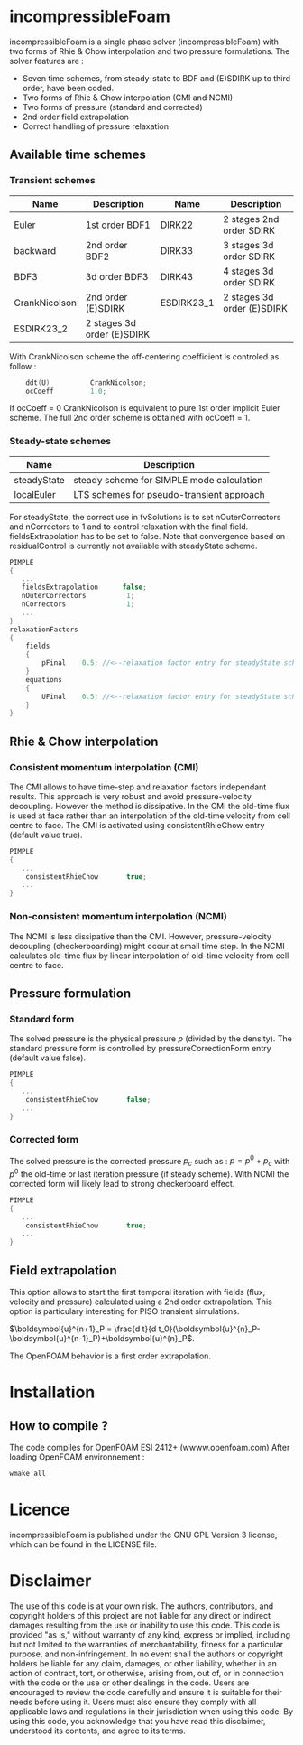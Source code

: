 # incompressibleFoam

incompressibleFoam is a single phase solver (incompressibleFoam) with two forms of Rhie & Chow interpolation and two pressure formulations.
The solver features are :
- Seven time schemes, from steady-state to BDF and (E)SDIRK up to third order, have been coded.
- Two forms of Rhie & Chow interpolation (CMI and NCMI)
- Two forms of pressure (standard and corrected)
- 2nd order field extrapolation
- Correct handling of pressure relaxation
## Available time schemes
### Transient schemes
 | Name | Description | Name | Description |
 |----------------|-------------|-------------|-------------|
 | Euler | 1st order BDF1  | DIRK22 | 2 stages 2nd order SDIRK |
 | backward | 2nd order BDF2  | DIRK33 | 3 stages 3d order SDIRK |
 | BDF3 | 3d order BDF3  | DIRK43 | 4 stages 3d order SDIRK |
 | CrankNicolson | 2nd order (E)SDIRK  | ESDIRK23_1 | 2 stages 3d order (E)SDIRK |
 | ESDIRK23_2 | 2 stages 3d order (E)SDIRK |  | |

With CrankNicolson scheme the off-centering coefficient is controled as follow :
```cpp
    ddt(U)          CrankNicolson;
    ocCoeff         1.0;
````
If ocCoeff = 0 CrankNicolson is equivalent to pure 1st order implicit Euler scheme. The full 2nd order scheme
is obtained with ocCoeff = 1.

### Steady-state schemes
 | Name | Description |
 |----------------|-------------|
 | steadyState | steady scheme for SIMPLE mode calculation |
 | localEuler | LTS schemes for pseudo-transient approach |

For steadyState, the correct use in fvSolutions is to set nOuterCorrectors and nCorrectors to 1 and to control relaxation with the final field.
fieldsExtrapolation has to be set to false. Note that convergence based on residualControl is currently not available with steadyState scheme.
```cpp
PIMPLE
{
   ...
   fieldsExtrapolation      false;
   nOuterCorrectors          1;
   nCorrectors               1;
   ...
}
relaxationFactors
{
    fields
    {
        pFinal    0.5; //<--relaxation factor entry for steadyState scheme
    }
    equations
    {
        UFinal    0.5; //<--relaxation factor entry for steadyState scheme
    }
}
````
## Rhie & Chow interpolation
### Consistent momentum interpolation (CMI)
The CMI allows to have time-step and relaxation factors independant results. This approach is very robust and avoid pressure-velocity decoupling. 
However the method is dissipative. 
In the CMI the old-time flux is used at face rather than an interpolation of the old-time velocity from cell centre to face. The CMI is activated using consistentRhieChow entry (default value true).
```cpp
PIMPLE
{
   ...
    consistentRhieChow       true;
   ...
}
````
### Non-consistent momentum interpolation (NCMI)
The NCMI is less dissipative than the CMI. However, pressure-velocity decoupling (checkerboarding) might occur at small time step.
In the NCMI calculates old-time flux by linear interpolation of old-time velocity from cell centre to face. 

## Pressure formulation
### Standard form
The solved pressure is the physical pressure $p$ (divided by the density). The standard pressure form is controlled by pressureCorrectionForm entry (default value false).
```cpp
PIMPLE
{
   ...
    consistentRhieChow       false;
   ...
}
````
### Corrected form
The solved pressure is the corrected pressure $p_c$ such as :
$p = p^0 + p_c$ with $p^0$ the old-time or last iteration pressure (if steady scheme). With NCMI the corrected form will likely lead to strong checkerboard effect.
```cpp
PIMPLE
{
   ...
    consistentRhieChow       true;
   ...
}
````
## Field extrapolation
This option allows to start the first temporal iteration with fields (flux, velocity and pressure) calculated using a 2nd order extrapolation. 
This option is particulary interesting for PISO transient simulations.

$\boldsymbol{u}^{n+1}_P = \frac{d t}{d t_0}(\boldsymbol{u}^{n}_P-\boldsymbol{u}^{n-1}_P)+\boldsymbol{u}^{n}_P$.

The OpenFOAM behavior is a first order extrapolation.
# Installation

## How to compile ?
The code compiles for OpenFOAM ESI 2412+ (wwww.openfoam.com)
After loading OpenFOAM environnement : 
```bash
wmake all
```
# Licence
incompressibleFoam is published under the GNU GPL Version 3 license, which can be found in the LICENSE file.

# Disclaimer
The use of this code is at your own risk. The authors, contributors, and copyright holders of this project are not liable for any direct or indirect damages resulting from the use or inability to use this code.
This code is provided "as is," without warranty of any kind, express or implied, including but not limited to the warranties of merchantability, fitness for a particular purpose, and non-infringement. In no event shall the authors or copyright holders be liable for any claim, damages, or other liability, whether in an action of contract, tort, or otherwise, arising from, out of, or in connection with the code or the use or other dealings in the code.
Users are encouraged to review the code carefully and ensure it is suitable for their needs before using it. Users must also ensure they comply with all applicable laws and regulations in their jurisdiction when using this code.
By using this code, you acknowledge that you have read this disclaimer, understood its contents, and agree to its terms.
